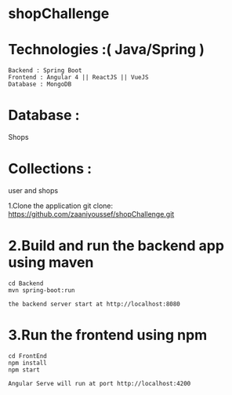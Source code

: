 # shopChallenge
# Technologies :( Java/Spring )   
    Backend : Spring Boot
    Frontend : Angular 4 || ReactJS || VueJS
    Database : MongoDB
        
# Database : 
  Shops
  
# Collections : 
  user and shops

1.Clone the application git clone: https://github.com/zaaniyoussef/shopChallenge.git

# 2.Build and run the backend app using maven

    cd Backend
    mvn spring-boot:run
    
    the backend server start at http://localhost:8080

# 3.Run the frontend using npm

    cd FrontEnd
    npm install
    npm start
    
    Angular Serve will run at port http://localhost:4200   
    
